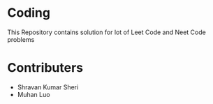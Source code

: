 # Coding
This Repository contains solution for lot of Leet Code and Neet Code problems
# Contributers 
- Shravan Kumar Sheri
- Muhan Luo
